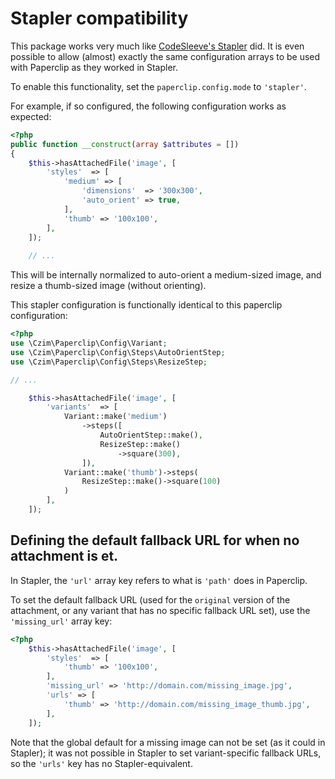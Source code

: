 # Stapler compatibility

This package works very much like [CodeSleeve's Stapler](https://github.com/CodeSleeve/stapler) did.
It is even possible to allow (almost) exactly the same configuration arrays to be used with Paperclip as they worked in Stapler.

To enable this functionality, set the `paperclip.config.mode` to `'stapler'`.
 
 For example, if so configured, the following configuration works as expected:

```php
<?php
public function __construct(array $attributes = [])
{
    $this->hasAttachedFile('image', [
        'styles'  => [
            'medium' => [
                'dimensions'  => '300x300', 
                'auto_orient' => true,
            ],
            'thumb' => '100x100',
        ],
    ]);
    
    // ...
```

This will be internally normalized to auto-orient a medium-sized image, and resize a thumb-sized image (without orienting).

This stapler configuration is functionally identical to this paperclip configuration:

```php
<?php
use \Czim\Paperclip\Config\Variant;
use \Czim\Paperclip\Config\Steps\AutoOrientStep;
use \Czim\Paperclip\Config\Steps\ResizeStep;

// ...

    $this->hasAttachedFile('image', [
        'variants'  => [
            Variant::make('medium')
                ->steps([
                    AutoOrientStep::make(),
                    ResizeStep::make()
                        ->square(300),    
                ]),
            Variant::make('thumb')->steps(
                ResizeStep::make()->square(100)
            )
        ],
    ]);
```


## Defining the default fallback URL for when no attachment is et.

In Stapler, the `'url'` array key refers to what is `'path'` does in Paperclip.

To set the default fallback URL (used for the `original` version of the attachment, or any variant that has no specific fallback URL set), use the `'missing_url'` array key:

```php
<?php
    $this->hasAttachedFile('image', [
        'styles'  => [
            'thumb' => '100x100',
        ],
        'missing_url' => 'http://domain.com/missing_image.jpg',
        'urls' => [
            'thumb' => 'http://domain.com/missing_image_thumb.jpg',  
        ],
    ]);
```

Note that the global default for a missing image can not be set (as it could in Stapler); it was not possible in Stapler to set variant-specific fallback URLs, so the `'urls'` key has no Stapler-equivalent.
